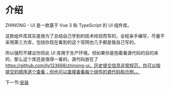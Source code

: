 # 介绍

ZHINONG - UI 是一款基于 Vue 3 和 TypeScript 的 UI 组件库。

这款组件库其实是我为了总结自己学到的技术经验而写的，全程亲手编写，尽量不采用第三方库，包括你现在看到的这个官网也几乎都是我自己写的。

所以强烈不建议你将此 UI 库用于生产环境。但如果你是抱着看源代码的目的来的，那么这个库还是值得一看的。源代码放在了 https://github.com/ljy123668/zhinong-ui，历史提交信息非常规范，你可以按提交的顺序逐个查看；你也可以直接查看每个组件的源代码和示例，。

下一节:[安装](#/doc/install)
